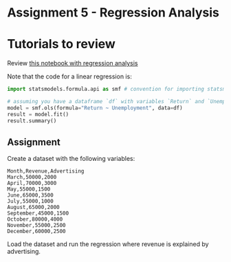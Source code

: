 # Assignment 5 - Regression Analysis

# Tutorials to review

Review [this notebook with regression analysis](https://github.com/justmarkham/DAT4/blob/master/notebooks/08_linear_regression.ipynb)

Note that the code for a linear regression is:

```python
import statsmodels.formula.api as smf # convention for importing statsmodels

# assuming you have a dataframe `df` with variables `Return` and `Unemployment`
model = smf.ols(formula="Return ~ Unemployment", data=df)
result = model.fit()
result.summary()
```

## Assignment

Create a dataset with the following variables:

```
Month,Revenue,Advertising
March,50000,2000
April,70000,3000
May,55000,1500
June,65000,3500
July,55000,1000
August,65000,2000
September,45000,1500
October,80000,4000
November,55000,2500
December,60000,2500
```

Load the dataset and run the regression where revenue is explained by advertising.
